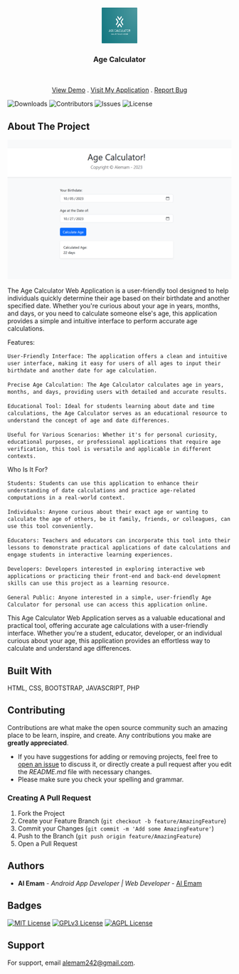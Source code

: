 <br/>
<p align="center">
  <a href="https://github.com/alemam242/Age-Calculator">
    <img src="image/brand-logo.png" alt="Logo" width="80" height="80">
  </a>

  <h3 align="center">Age Calculator</h3>

  <p align="center">
    <br/>
    <br/>
    <a href="https://www.canva.com/design/DAFyZUcVcGk/1QwrhbqVbTHup8uoq4WQow/watch?utm_content=DAFyZUcVcGk&utm_campaign=designshare&utm_medium=link&utm_source=editor">View Demo</a>
    .
    <a href="https://bit.ly/3Sg3C2x">Visit My Application</a>
    .
    <a href="https://github.com/alemam242/Age-Calculator/issues">Report Bug</a>
  </p>
</p>

![Downloads](https://img.shields.io/github/downloads/alemam242/Age-Calculator/total) ![Contributors](https://img.shields.io/github/contributors/alemam242/Age-Calculator?color=dark-green) ![Issues](https://img.shields.io/github/issues/alemam242/Age-Calculator) ![License](https://img.shields.io/github/license/alemam242/Age-Calculator) 

## About The Project

![Screen Shot](image/screenshot.PNG)

The Age Calculator Web Application is a user-friendly tool designed to help individuals quickly determine their age based on their birthdate and another specified date. Whether you're curious about your age in years, months, and days, or you need to calculate someone else's age, this application provides a simple and intuitive interface to perform accurate age calculations.

Features:

    User-Friendly Interface: The application offers a clean and intuitive user interface, making it easy for users of all ages to input their birthdate and another date for age calculation.

    Precise Age Calculation: The Age Calculator calculates age in years, months, and days, providing users with detailed and accurate results.

    Educational Tool: Ideal for students learning about date and time calculations, the Age Calculator serves as an educational resource to understand the concept of age and date differences.

    Useful for Various Scenarios: Whether it's for personal curiosity, educational purposes, or professional applications that require age verification, this tool is versatile and applicable in different contexts.

Who Is It For?

    Students: Students can use this application to enhance their understanding of date calculations and practice age-related computations in a real-world context.

    Individuals: Anyone curious about their exact age or wanting to calculate the age of others, be it family, friends, or colleagues, can use this tool conveniently.

    Educators: Teachers and educators can incorporate this tool into their lessons to demonstrate practical applications of date calculations and engage students in interactive learning experiences.

    Developers: Developers interested in exploring interactive web applications or practicing their front-end and back-end development skills can use this project as a learning resource.

    General Public: Anyone interested in a simple, user-friendly Age Calculator for personal use can access this application online.

This Age Calculator Web Application serves as a valuable educational and practical tool, offering accurate age calculations with a user-friendly interface. Whether you're a student, educator, developer, or an individual curious about your age, this application provides an effortless way to calculate and understand age differences.


## Built With

HTML, CSS, BOOTSTRAP, JAVASCRIPT, PHP

## Contributing

Contributions are what make the open source community such an amazing place to be learn, inspire, and create. Any contributions you make are **greatly appreciated**.
* If you have suggestions for adding or removing projects, feel free to [open an issue](https://github.com/alemam242/Age-Calculator/issues/new) to discuss it, or directly create a pull request after you edit the *README.md* file with necessary changes.
* Please make sure you check your spelling and grammar.

### Creating A Pull Request

1. Fork the Project
2. Create your Feature Branch (`git checkout -b feature/AmazingFeature`)
3. Commit your Changes (`git commit -m 'Add some AmazingFeature'`)
4. Push to the Branch (`git push origin feature/AmazingFeature`)
5. Open a Pull Request


## Authors

* **Al Emam** - *Android App Developer | Web Developer* - [Al Emam](https://github.com/alemam242/)

## Badges

[![MIT License](https://img.shields.io/badge/License-MIT-green.svg)](https://choosealicense.com/licenses/mit/)
[![GPLv3 License](https://img.shields.io/badge/License-GPL%20v3-yellow.svg)](https://opensource.org/licenses/)
[![AGPL License](https://img.shields.io/badge/license-AGPL-blue.svg)](http://www.gnu.org/licenses/agpl-3.0)


## Support

For support, email alemam242@gmail.com.

